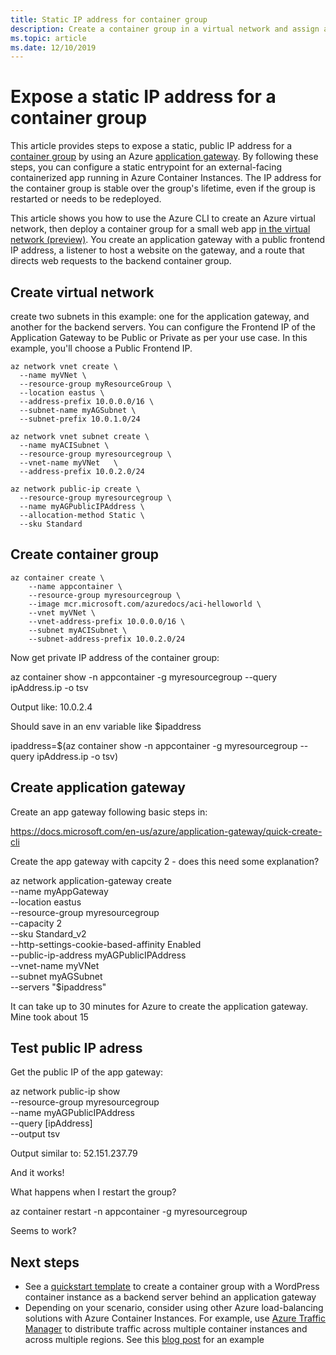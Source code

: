 ```yaml
---
title: Static IP address for container group
description: Create a container group in a virtual network and assign a static IP address to 
ms.topic: article
ms.date: 12/10/2019
---
```

# Expose a static IP address for a container group

This article provides steps to expose a static, public IP address for a [container group](container-instances-container-groups.md) by using an Azure [application gateway](../application-gateway/overview.md). By following these steps, you can configure a static entrypoint for an external-facing containerized app running in Azure Container Instances. The IP address for the container group is stable over the group's lifetime, even if the group is restarted or needs to be redeployed.

This article shows you how to use the Azure CLI to create an Azure virtual network, then deploy a container group for a small web app [in the virtual network (preview)](container-instances-vnet.md). You create an application gateway with a public frontend IP address, a listener to host a website on the gateway, and a route that directs web requests to the backend container group.



## Create virtual network

create two subnets in this example: one for the application gateway, and another for the backend servers. You can configure the Frontend IP of the Application Gateway to be Public or Private as per your use case. In this example, you'll choose a Public Frontend IP.

```azurecli
az network vnet create \
  --name myVNet \
  --resource-group myResourceGroup \
  --location eastus \
  --address-prefix 10.0.0.0/16 \
  --subnet-name myAGSubnet \
  --subnet-prefix 10.0.1.0/24
```

```azurecli
az network vnet subnet create \
  --name myACISubnet \
  --resource-group myresourcegroup \
  --vnet-name myVNet   \
  --address-prefix 10.0.2.0/24
```

```azurecli
az network public-ip create \
  --resource-group myresourcegroup \
  --name myAGPublicIPAddress \
  --allocation-method Static \
  --sku Standard
```

## Create container group


```azurecli
az container create \
    --name appcontainer \
    --resource-group myresourcegroup \
    --image mcr.microsoft.com/azuredocs/aci-helloworld \
    --vnet myVNet \
    --vnet-address-prefix 10.0.0.0/16 \
    --subnet myACISubnet \
    --subnet-address-prefix 10.0.2.0/24
```

Now get private IP address of the container group:

az container show -n appcontainer -g myresourcegroup --query ipAddress.ip -o tsv

Output like: 10.0.2.4

Should save in an env variable like $ipaddress

ipaddress=$(az container show -n appcontainer -g myresourcegroup --query ipAddress.ip -o tsv)

## Create application gateway

Create an app gateway following basic steps in:

https://docs.microsoft.com/en-us/azure/application-gateway/quick-create-cli


Create the app gateway with capcity 2 - does this need some explanation?

az network application-gateway create \
  --name myAppGateway \
  --location eastus \
  --resource-group myresourcegroup \
  --capacity 2 \
  --sku Standard_v2 \
  --http-settings-cookie-based-affinity Enabled \
  --public-ip-address myAGPublicIPAddress \
  --vnet-name myVNet \
  --subnet myAGSubnet \
  --servers "$ipaddress" 

  It can take up to 30 minutes for Azure to create the application gateway. Mine took about 15

  ## Test public IP adress
  
  Get the public IP of the app gateway:

  az network public-ip show \
  --resource-group myresourcegroup \
  --name myAGPublicIPAddress \
  --query [ipAddress] \
  --output tsv

  Output similar to: 52.151.237.79

  And it works!

  What happens when I restart the group?

 
  az container restart -n appcontainer -g myresourcegroup

  Seems to work?

  ## Next steps

  * See a [quickstart template](https://github.com/Azure/azure-quickstart-templates/tree/master/201-aci-wordpress-vnet) to create a container group with a WordPress container instance as a backend server behind an application gateway
  * Depending on your scenario, consider using other Azure load-balancing solutions with Azure Container Instances. For example, use [Azure Traffic Manager](../traffic-manager/traffic-manager-overview.md) to distribute traffic across multiple container instances and across multiple regions. See this [blog post](https://aaronmsft.com/posts/azure-container-instances/) for an example